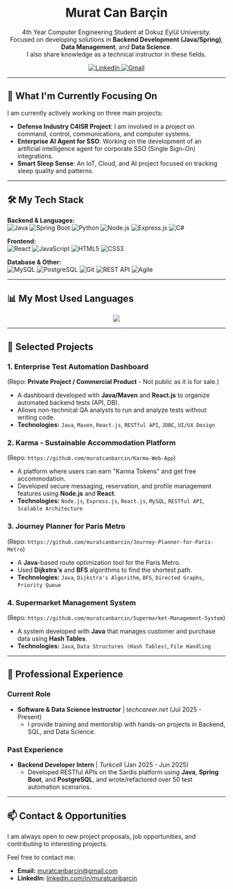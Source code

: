 <h1 align="center">Murat Can Barçin</h1>
<p align="center">
  4th Year Computer Engineering Student at Dokuz Eylül University.<br>
  Focused on developing solutions in <strong>Backend Development (Java/Spring)</strong>, <strong>Data Management</strong>, and <strong>Data Science</strong>.<br>
  I also share knowledge as a technical instructor in these fields.
</p>
<p align="center">
  <a href="https://linkedin.com/in/muratcanbarcin" target="_blank">
    <img src="https://img.shields.io/badge/LinkedIn-0A66C2?style=for-the-badge&logo=linkedin&logoColor=white" alt="LinkedIn"/>
  </a>
  <a href="mailto:muratcanbarcin@gmail.com">
    <img src="https://img.shields.io/badge/E-mail-D14836?style=for-the-badge&logo=gmail&logoColor=white" alt="Gmail"/>
  </a>
</p>

---

## 🔭 What I'm Currently Focusing On
I am currently actively working on three main projects:
* **Defense Industry C4ISR Project**: I am involved in a project on command, control, communications, and computer systems.
* **Enterprise AI Agent for SSO**: Working on the development of an artificial intelligence agent for corporate SSO (Single Sign-On) integrations.
* **Smart Sleep Sense**: An IoT, Cloud, and AI project focused on tracking sleep quality and patterns.

---

## 🛠️ My Tech Stack

<p align="left">
  <strong>Backend & Languages:</strong><br>
  <img src="https://img.shields.io/badge/Java-ED8B00?style=for-the-badge&logo=openjdk&logoColor=white" alt="Java"/>
  <img src="https://img.shields.io/badge/Spring_Boot-6DB33F?style=for-the-badge&logo=spring-boot&logoColor=white" alt="Spring Boot"/>
  <img src="https://img.shields.io/badge/Python-3776AB?style=for-the-badge&logo=python&logoColor=white" alt="Python"/>
  <img src="https://img.shields.io/badge/Node.js-339933?style=for-the-badge&logo=nodedotjs&logoColor=white" alt="Node.js"/>
  <img src="https://img.shields.io/badge/Express.js-000000?style=for-the-badge&logo=express&logoColor=white" alt="Express.js"/>
  <img src="https://img.shields.io/badge/C%23-239120?style=for-the-badge&logo=c-sharp&logoColor=white" alt="C#"/>
</p>

<p align="left">
  <strong>Frontend:</strong><br>
  <img src="https://img.shields.io/badge/React-61DAFB?style=for-the-badge&logo=react&logoColor=black" alt="React"/>
  <img src="https://img.shields.io/badge/JavaScript-F7DF1E?style=for-the-badge&logo=javascript&logoColor=black" alt="JavaScript"/>
  <img src="https://img.shields.io/badge/HTML5-E34F26?style=for-the-badge&logo=html5&logoColor=white" alt="HTML5"/>
  <img src="https://img.shields.io/badge/CSS3-1572B6?style=for-the-badge&logo=css3&logoColor=white" alt="CSS3"/>
</p>

<p align="left">
  <strong>Database & Other:</strong><br>
  <img src="https://img.shields.io/badge/MySQL-4479A1?style=for-the-badge&logo=mysql&logoColor=white" alt="MySQL"/>
  <img src="https://img.shields.io/badge/PostgreSQL-336791?style=for-the-badge&logo=postgresql&logoColor=white" alt="PostgreSQL"/>
  <img src="https://img.shields.io/badge/Git-F05032?style=for-the-badge&logo=git&logoColor=white" alt="Git"/>
  <img src="https://img.shields.io/badge/REST_API-000000?style=for-the-badge" alt="REST API"/>
  <img src="https://img.shields.io/badge/Agile-0096D6?style=for-the-badge" alt="Agile"/>
</p>

---

## 📊 My Most Used Languages

<p align="center">
  <img src="https://github-readme-stats.vercel.app/api/top-langs/?username=muratcanbarcin&layout=compact&theme=dark" />
</p>

---

## 📂 Selected Projects

### 1. Enterprise Test Automation Dashboard
(Repo: **Private Project / Commercial Product** - Not public as it is for sale.)
* A dashboard developed with **Java/Maven** and **React.js** to organize automated backend tests (API, DB).
* Allows non-technical QA analysts to run and analyze tests without writing code.
* **Technologies:** `Java`, `Maven`, `React.js`, `RESTful API`, `JDBC`, `UI/UX Design`

### 2. Karma - Sustainable Accommodation Platform
(Repo: `https://github.com/muratcanbarcin/Karma-Web-App`)
* A platform where users can earn "Karma Tokens" and get free accommodation.
* Developed secure messaging, reservation, and profile management features using **Node.js** and **React**.
* **Technologies:** `Node.js`, `Express.js`, `React.js`, `MySQL`, `RESTful API`, `Scalable Architecture`

### 3. Journey Planner for Paris Metro
(Repo: `https://github.com/muratcanbarcin/Journey-Planner-for-Paris-Metro`)
* A **Java**-based route optimization tool for the Paris Metro.
* Used **Dijkstra's** and **BFS** algorithms to find the shortest path.
* **Technologies:** `Java`, `Dijkstra's Algorithm`, `BFS`, `Directed Graphs`, `Priority Queue`

### 4. Supermarket Management System
(Repo: `https://github.com/muratcanbarcin/Supermarket-Management-System`)
* A system developed with **Java** that manages customer and purchase data using **Hash Tables**.
* **Technologies:** `Java`, `Data Structures (Hash Tables)`, `File Handling`

---

## 💼 Professional Experience

### Current Role
* **Software & Data Science Instructor** | *techcareer.net* (Jul 2025 - Present)
    * I provide training and mentorship with hands-on projects in Backend, SQL, and Data Science.

### Past Experience
* **Backend Developer Intern** | *Turkcell* (Jan 2025 - Jun 2025)
    * Developed RESTful APIs on the Sardis platform using **Java**, **Spring Boot**, and **PostgreSQL**, and wrote/refactored over 50 test automation scenarios.

---

## 📫 Contact & Opportunities
I am always open to new project proposals, job opportunities, and contributing to interesting projects.

Feel free to contact me:
* **Email:** [muratcanbarcin@gmail.com](mailto:muratcanbarcin@gmail.com)
* **LinkedIn:** [linkedin.com/in/muratcanbarcin](https://linkedin.com/in/muratcanbarcin)
